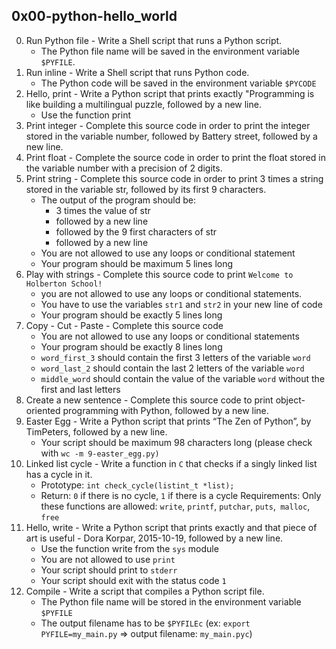 ## 0x00-python-hello_world ##
0. Run Python file - Write a Shell script that runs a Python script.
	* The Python file name will be saved in the environment variable `$PYFILE`.
1. Run inline - Write a Shell script that runs Python code.
	* The Python code will be saved in the environment variable `$PYCODE`
2. Hello, print - Write a Python script that prints exactly "Programming is like building a multilingual puzzle, followed by a new line.
	* Use the function print
3. Print integer - Complete this source code in order to print the integer stored in the variable number, followed by Battery street, followed by a new line.
4. Print float - Complete the source code in order to print the float stored in the variable number with a precision of 2 digits.
5. Print string - Complete this source code in order to print 3 times a string stored in the variable str, followed by its first 9 characters.
	* The output of the program should be:
		* 3 times the value of str
		* followed by a new line
		* followed by the 9 first characters of str
		* followed by a new line
	* You are not allowed to use any loops or conditional statement
	* Your program should be maximum 5 lines long
6. Play with strings - Complete this source code to print `Welcome to Holberton School!`
	* you are not allowed to use any loops or conditional statements.
	* You have to use the variables `str1` and `str2` in your new line of code
	* Your program should be exactly 5 lines long
7. Copy - Cut - Paste - Complete this source code
	* You are not allowed to use any loops or conditional statements
	* Your program should be exactly 8 lines long
	* `word_first_3` should contain the first 3 letters of the variable `word`
	* `word_last_2` should contain the last 2 letters of the variable `word`
	* `middle_word` should contain the value of the variable `word` without the first and last letters
8. Create a new sentence - Complete this source code to print object-oriented programming with Python, followed by a new line.
9. Easter Egg - Write a Python script that prints “The Zen of Python”, by TimPeters, followed by a new line.
	* Your script should be maximum 98 characters long (please check with `wc -m 9-easter_egg.py)`
10. Linked list cycle - Write a function in `C` that checks if a singly linked list has a cycle in it.
	* Prototype: `int check_cycle(listint_t *list);`
	* Return: `0` if there is no cycle, `1` if there is a cycle
Requirements:
Only these functions are allowed: `write`, `printf`, `putchar`, `puts`,` malloc`, `free`
11. Hello, write - Write a Python script that prints exactly and that piece of art is useful - Dora Korpar, 2015-10-19, followed by a new line.
	* Use the function write from the `sys` module
	* You are not allowed to use `print`
	* Your script should print to `stderr`
	* Your script should exit with the status code `1`
12. Compile - Write a script that compiles a Python script file.
	* The Python file name will be stored in the environment variable `$PYFILE`
	* The output filename has to be `$PYFILEc` (ex: `export PYFILE=my_main.py` => output filename: `my_main.pyc`)
